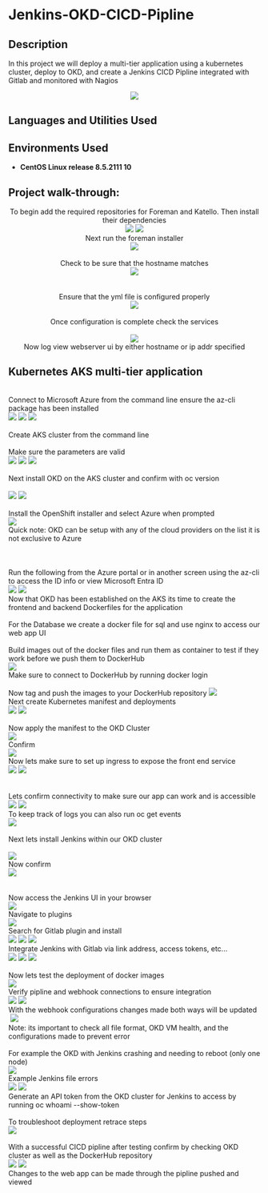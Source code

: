 # Jenkins-OKD-CICD-Pipline
<h2>Description</h2>
In this project we will deploy a multi-tier application using a kubernetes cluster, deploy to OKD, and create a Jenkins CICD Pipline integrated with Gitlab and monitored with Nagios 
<p align="center">
<img src="https://github.com/user-attachments/assets/6daaecae-75f4-40b4-ac1e-4ee0d789d18c"/>

<h2>Languages and Utilities Used</h2>



<h2>Environments Used </h2>

- <b>CentOS Linux release 8.5.2111
 10</b>

<h2>Project walk-through:</h2>
<p align="center">
 To begin add the required repositories for Foreman and Katello. Then install their dependencies  <br/>
<img src="https://github.com/user-attachments/assets/3c575f3e-b049-4253-b426-c32414c364cd"/>
 <img src="https://github.com/user-attachments/assets/1dcbe05e-ad71-42ba-b0a6-e898739b276c"/>
<br /> Next run the foreman installer <br/>
 <img src="https://github.com/user-attachments/assets/6897d7f4-1be5-4049-bc6f-c751fc62f3a2"/>
 <br /> 
 <br/> Check to be sure that the hostname matches <br/>
 <img src="https://github.com/user-attachments/assets/8b726cc7-de6d-42e1-8822-74fafd5feca9"/>
 <br />  
<br />
   <br/> Ensure that the yml file is configured properly  <br/> 
<img src="https://github.com/user-attachments/assets/9b72b69c-0fbb-4994-9301-b3e28d5b7422"/>
<br />
<br /> Once configuration is complete check the services <br/>
 <br/>
<img src="https://github.com/user-attachments/assets/83f466ef-e828-4a32-8a7c-834eaf5eaab2"/>
<br /> Now log view webserver ui by either hostname or ip addr specified <br/>
<h2> Kubernetes AKS multi-tier application </h2>
 <br /> Connect to Microsoft Azure from the command line ensure the az-cli package has been installed <br/>
 <img src="https://github.com/user-attachments/assets/4b20ed43-f3ca-406f-aa89-2ebc93fcbd08"/>
 <img src="https://github.com/user-attachments/assets/385d7272-2e53-4de1-b8af-c9d25be4b816"/>
 <img src="https://github.com/user-attachments/assets/56ae6689-94bf-45fa-966d-f2626931bec4"/>
 <br/>
 <br/> Create AKS cluster from the command line <br/> 
 <br/> Make sure the parameters are valid <br/>
 <img src="https://github.com/user-attachments/assets/1e6e60ef-200a-44ed-a54f-a3cf5c5a42ce"/>
 <img src="https://github.com/user-attachments/assets/e84a1931-985a-4b5f-9a22-b99f7dc7cc14"/>
 <img src="https://github.com/user-attachments/assets/23a92a6a-39b9-4661-8dea-cddac03a8a19"/>
<br/>
<br /> Next install OKD on the AKS cluster and confirm with oc version <br/>
 <br/>
<img src="https://github.com/user-attachments/assets/91dbc162-35e5-434e-95ea-2663a9d266c3"/>
 <img src="https://github.com/user-attachments/assets/648c3887-de5d-4386-bb8e-783e11b48459"/>
<br />
<br /> Install the OpenShift installer and select Azure when prompted   <br/> 
 <img src="https://github.com/user-attachments/assets/59d0086a-b972-4fe1-b1ee-933f756bd15a"/>
 <br/> Quick note: OKD can be setup with any of the cloud providers on the list it is not exclusive to Azure <br/>
 <br/>
 <br/>
 <br/> Run the following from the Azure portal or in another screen using the az-cli to access the ID info or view Microsoft Entra ID <br/>
 <img src="https://github.com/user-attachments/assets/12eab14d-9a6e-4e19-8137-86c9214b9bcd"/>
 <img src="https://github.com/user-attachments/assets/7a6e73e6-b889-4372-b656-26dbf03a3464"/>
<br/> Now that OKD has been established on the AKS its time to create the frontend and backend Dockerfiles for the application <br/>
 <br /> For the Database we create a docker file for sql and use nginx to access our web app UI  <br/>
 <br/> Build images out of the docker files and run them as container to test if they work before we push them to DockerHub <br/>
 <img src="https://github.com/user-attachments/assets/8ebda612-1a2d-4fe2-9e72-c7cc490a0600"/>
 <br/> Make sure to connect to DockerHub by running docker login <br/> 
 <br/> Now tag and push the images to your DockerHub repository 
 <img src="https://github.com/user-attachments/assets/4b8f074c-ff64-44a9-a0b2-41fb3a00fa21"/>
 <br/> Next create Kubernetes manifest and deployments <br/>
<img src="https://github.com/user-attachments/assets/fc199cfe-c191-413f-829d-d7c6553930e6"/>
 <img src="https://github.com/user-attachments/assets/7774c8cc-d2a6-430e-bf20-39eb60c895ba"/>
<br />
<br />  Now apply the manifest to the OKD Cluster <br/> 
 <img src="https://github.com/user-attachments/assets/b49b9345-0e24-43e7-aa6a-31494967354d"/>
 <br/> Confirm <br/>
 <img src="https://github.com/user-attachments/assets/abe082ef-a460-41be-9771-341b330345e9"/>
 <br/> Now lets make sure to set up ingress to expose the front end service<br/>
 <img src="https://github.com/user-attachments/assets/a868c117-9e8c-4cad-b8d8-6659b2c61721"/>
 <img src="https://github.com/user-attachments/assets/1542f177-3b03-454c-a77d-cb61246b5e53"/>
<br/><br /> <br/>
  Lets confirm connectivity to make sure our app can work and is accessible <br/>
<img src="https://github.com/user-attachments/assets/df6de183-ceb0-4690-ad32-0eea171decd4"/>
 <img src="https://github.com/user-attachments/assets/a63cb3af-d558-411c-839c-1de90c81ebea"/>
 <br/> To keep track of logs you can also run oc get events <br/>
 <img src="https://github.com/user-attachments/assets/391f7813-dbee-424c-8c77-3648e12db63e"/>
<br />
<br /> Next lets install Jenkins within our OKD cluster <br/> 
 <br/>
 <img src="https://github.com/user-attachments/assets/518b46c9-66a0-4d34-8cfc-f83f21c87893"/>
<br/> Now confirm <br /> 
 <img src="https://github.com/user-attachments/assets/7eb79b14-45ed-411a-a255-839e7978e69f"/>
 <br/>
 <br/>
 <br/> Now access the Jenkins UI in your browser <br/>
<img src="https://github.com/user-attachments/assets/100bddfe-3486-493c-ad78-4ef75e1142fb"/>
<br /> Navigate to plugins<br/>
 <img src="https://github.com/user-attachments/assets/53e6d9d5-20cc-4956-9fb5-088c1ddfc05f"/>
<br /> Search for Gitlab plugin and install<br/>
 <img src="https://github.com/user-attachments/assets/3cdb3f60-960e-43a4-95fe-5c00af68e32b"/>
 <img src="https://github.com/user-attachments/assets/fd5b8450-deef-47b5-8b23-98e5002d0d86"/>
 <img src="https://github.com/user-attachments/assets/0999d766-3cb0-4c3a-a7bd-a70369609c6c"/>
 <br/> Integrate Jenkins with Gitlab via link address, access tokens, etc... <br/>
 <img src="https://github.com/user-attachments/assets/aab15088-e599-4c31-a3f6-f79e12ebda95"/>
 <img src="https://github.com/user-attachments/assets/7247d0fe-2418-4d86-872d-f3d0ec9b0057"/>
 <img src="https://github.com/user-attachments/assets/9c3a162c-02f4-4fab-9240-15392c5433de"/>
<br/
 ><br /> Now lets test the deployment of docker images <br/>
 <img src="https://github.com/user-attachments/assets/6c9f3b19-00f0-409a-b83e-257419af1124"/>
<br/> Verify pipline and webhook connections to ensure integration <br/>
 <img src="https://github.com/user-attachments/assets/6fc9c79a-da00-4ba6-a7e0-4f22ccd59893"/>
 <img src="https://github.com/user-attachments/assets/bbf6f521-63b8-4b17-a84e-59721eb1849f"/>
 <br/> With the webhook configurations changes made both ways will be updated <br/>
 <img src=""/>
 <img src="https://github.com/user-attachments/assets/7e8b17a5-3707-41a8-8cc5-326cec570b2e"/>
 <br/> Note: its important to check all file format, OKD VM health, and the configurations made to prevent error<br/>
 <br/>For example the OKD with Jenkins crashing and needing to reboot (only one node)<br/>
 <img src="https://github.com/user-attachments/assets/54ad857b-c73f-4d71-b676-4d693820cc04"/>
 <br/> Example Jenkins file errors <br/>
<img src="https://github.com/user-attachments/assets/0ad3f812-9a31-4bdf-b556-eeddcc58f691"/>
 <img src="https://github.com/user-attachments/assets/04308827-9a6c-4f55-ab9f-0506c489230a"/>
<br />
 Generate an API token from the OKD cluster for Jenkins to access by running oc whoami --show-token
<br /> 
 <br/> To troubleshoot deployment retrace steps <br/>
 <img src="https://github.com/user-attachments/assets/82dcc59c-e363-4929-81a4-695411e4bd84"/>
 <br/> 
 <br/> With a successful CICD pipline after testing confirm by checking OKD cluster as well as the DockerHub repository <br/>
 <img src="https://github.com/user-attachments/assets/2bd4b97a-bc30-4ca8-b2cf-27344bbc42ab"/>
 <img src="https://github.com/user-attachments/assets/f32de844-046f-4a90-ac6d-c29e2d1766c9"/>
 <br/> Changes to the web app can be made through the pipline pushed and viewed <br/>
 <igm src="https://github.com/user-attachments/assets/99675839-1c5d-4fef-824b-716a733942d8"/>
<br/><br /> 
  <br/>
 <br/>
<img src=""/>
<br />
<br /> <br/> 
 <br/>
 <img src=""/>
<br/><br /> <br/>
 <br/>
<img src=""/>
<br />
<br /> <br/> 
 <br/>
 <img src=""/>
<br/><br /> <br/>
 <br/>
<img src=""/>
<br />
<br /> <br/> 
 <br/>
 <img src=""/>
<br/><br /> <br/>
 <br/>
<img src=""/>
<br />
<br /> <br/> 
 <br/>
 <img src=""/>
<br/><br /> <br/>
 <br/>
<img src=""/>
<br />
<br /> <br/> 
 <br/>
 <img src=""/>
<br/><br /> <br/>
 <br/>
<img src=""/>
<br />
<br /> <br/> 
 <br/>
 <img src=""/>
<br/><br /> <br/>
 <br/>
<img src=""/>
<br />
<br /> <br/> 
 <br/>
 <img src=""/>
<br/><br /> <br/>
 <br/>
<img src=""/>
<br />
<br /> <br/> 
 <br/>
 <img src=""/>
<br/><br /> <br/>
 <br/>
<img src=""/>
<br />
<br /> <br/> 
 <br/>
 <img src=""/>
<br/><br /> <br/>
 <br/>
<img src=""/>
<br />
<br /> <br/> 
 <br/>
 <img src=""/>
<br/><br /> <br/>
 <br/>
<img src=""/>
<br />
<br /> <br/> 
 <br/>
 <img src=""/>
<br/><br /> <br/>
 <br/>
<img src=""/>
<br />
<br /> <br/> 
 <br/>
 <img src=""/>
<br/><br /> <br/>
 <br/>
<img src=""/>
<br />
<br /> <br/> 
 <br/>
 <img src=""/>
<br/><br /> <br/>
 <br/>
<img src=""/>
<br />
<br /> <br/> 
 <br/>
 <img src=""/>
<br/><br /> <br/>
 <br/>
<img src=""/>
<br />
<br /> <br/> 
 <br/>
 <img src=""/>
<br/><br /> <br/>
 <br/>
<img src=""/>
<br />
<br /> <br/> 
 <br/>
 <img src=""/>
<br/><br /> <br/>
 <br/>
<img src=""/>
<br />
<br /> <br/> 
 <br/>
 <img src=""/>
<br/><br /> <br/>
 <br/>
<img src=""/>
<br />
<br /> <br/> 
 <br/>
 <img src=""/>
<br/><br /> <br/>
 <br/>
<img src=""/>
<br />
<br /> <br/> 
 <br/>
 <img src=""/>
<br/>
